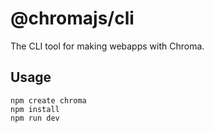 # @chromajs/cli

The CLI tool for making webapps with Chroma.

## Usage

```shell
npm create chroma
npm install
npm run dev
```

